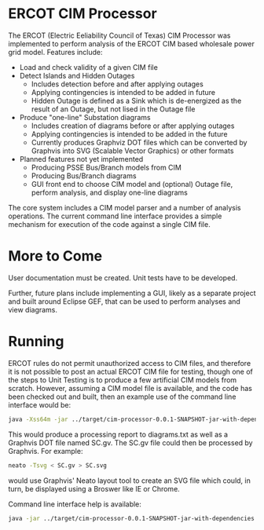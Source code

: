 # ERCOT CIM Processor
The ERCOT  (Electric Eeliability Council of Texas) CIM Processor was implemented to perform analysis of the ERCOT CIM based wholesale power grid model.  Features include:

* Load and check validity of a given CIM file
* Detect Islands and Hidden Outages
  * Includes detection before and after applying outages
  * Applying contingencies is intended to be added in future
  * Hidden Outage is defined as a Sink which is de-energized as the result of an Outage, but not lised in the Outage file
* Produce "one-line" Substation diagrams
  * Includes creation of diagrams before or after applying outages
  * Applying contingencies is intended to be added in the future
  * Currently produces Graphviz DOT files which can be converted by Graphvis into SVG (Scalable Vector Graphics) or other formats
* Planned features not yet implemented
  * Producing PSSE Bus/Branch models from CIM
  * Producing Bus/Branch diagrams
  * GUI front end to choose CIM model and (optional) Outage file, perform analysis, and display one-line diagrams

The core system includes a CIM model parser and a number of analysis operations.  The current command line interface provides a simple mechanism for execution of the code against a single CIM file.

# More to Come
User documentation must be created.  Unit tests have to be developed.

Further, future plans include implementing a GUI, likely as a separate project and built around Eclipse GEF, that can be used to perform analyses and view diagrams.

# Running
ERCOT rules do not permit unauthorized access to CIM files, and therefore it is not possible to post an actual ERCOT CIM file for testing, though one of the steps to Unit Testing is to produce a few artificial CIM models from scratch.  However, assuming a CIM model file is available, and the code has been checked out and built, then an example use of the command line interface would be:

```bash
java -Xss64m -jar ../target/cim-processor-0.0.1-SNAPSHOT-jar-with-dependencies.jar -cimFile CIM_MMDDYYYY_Redacted.xml -substationDiagram SC > diagrams.txt
```

This would produce a processing report to diagrams.txt as well as a Graphvis DOT file named SC.gv.  The SC.gv file could then be processed by Graphvis.  For example:

```bash
neato -Tsvg < SC.gv > SC.svg
```

would use Graphvis' Neato layout tool to create an SVG file which could, in turn, be displayed using a Broswer like IE or Chrome.

Command line interface help is available:

```bash
java -jar ../target/cim-processor-0.0.1-SNAPSHOT-jar-with-dependencies.jar -help
```
